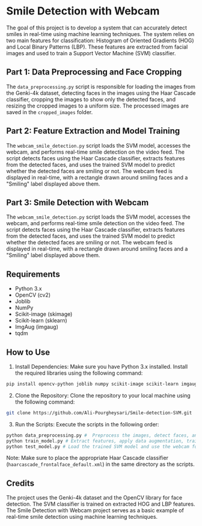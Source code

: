 # Smile Detection with Webcam
 The goal of this project is to develop a system that can accurately detect smiles in real-time using machine learning techniques. The system relies on two main features for classification: Histogram of Oriented Gradients (HOG) and Local Binary Patterns (LBP). These features are extracted from facial images and used to train a Support Vector Machine (SVM) classifier.

 ## Part 1: Data Preprocessing and Face Cropping
The `data_preprocessing.py` script is responsible for loading the images from the Genki-4k dataset, detecting faces in the images using the Haar Cascade classifier, cropping the images to show only the detected faces, and resizing the cropped images to a uniform size. The processed images are saved in the `cropped_images` folder.

## Part 2: Feature Extraction and Model Training
The `webcam_smile_detection.py` script loads the SVM model, accesses the webcam, and performs real-time smile detection on the video feed. The script detects faces using the Haar Cascade classifier, extracts features from the detected faces, and uses the trained SVM model to predict whether the detected faces are smiling or not. The webcam feed is displayed in real-time, with a rectangle drawn around smiling faces and a "Smiling" label displayed above them.

## Part 3: Smile Detection with Webcam
The `webcam_smile_detection.py` script loads the SVM model, accesses the webcam, and performs real-time smile detection on the video feed. The script detects faces using the Haar Cascade classifier, extracts features from the detected faces, and uses the trained SVM model to predict whether the detected faces are smiling or not. The webcam feed is displayed in real-time, with a rectangle drawn around smiling faces and a "Smiling" label displayed above them.

## Requirements
* Python 3.x
* OpenCV (cv2)
* Joblib
* NumPy
* Scikit-image (skimage)
* Scikit-learn (sklearn)
* ImgAug (imgaug)
* tqdm

## How to Use
1. Install Dependencies: Make sure you have Python 3.x installed. Install the required libraries using the following command:
```bash
pip install opencv-python joblib numpy scikit-image scikit-learn imgaug tqdm
```

2. Clone the Repository: Clone the repository to your local machine using the following command:
```bash
git clone https://github.com/Ali-Pourgheysari/Smile-detection-SVM.git
```
3. Run the Scripts: Execute the scripts in the following order:
```bash 
python data_preprocessing.py #  Preprocess the images, detect faces, and resize the cropped faces.
python train_model.py # Extract features, apply data augmentation, train the SVM model, and save it as svm_model_temp.joblib.
python test_model.py # Load the trained SVM model and use the webcam for real-time smile detection.
```
Note: Make sure to place the appropriate Haar Cascade classifier (`haarcascade_frontalface_default.xml`) in the same directory as the scripts.

## Credits
The project uses the Genki-4k dataset and the OpenCV library for face detection. The SVM classifier is trained on extracted HOG and LBP features. The Smile Detection with Webcam project serves as a basic example of real-time smile detection using machine learning techniques.